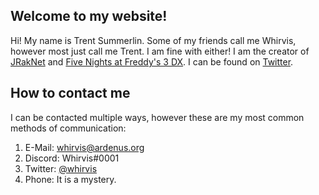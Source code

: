 ## Welcome to my website!
Hi! My name is Trent Summerlin. Some of my friends call me Whirvis, however most just call me Trent. I am fine with either! I am the creator of [JRakNet](https://jraknet.whirvis.com) and [Five Nights at Freddy's 3 DX](https://github.com/fnaf3dx/). I can be found on [Twitter](https://twitter.com/whirvis).

## How to contact me
I can be contacted multiple ways, however these are my most common methods of communication:
1. E-Mail: whirvis@ardenus.org
2. Discord: Whirvis#0001
3. Twitter: [@whirvis](https://twitter.com/whirvis)
4. Phone: It is a mystery.
